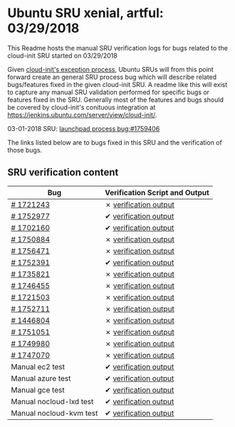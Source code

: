 Ubuntu SRU xenial, artful: 03/29/2018
=====
This Readme hosts the manual SRU verification logs for bugs related to the cloud-init SRU started on 03/29/2018

Given [cloud-init's exception process](https://wiki.ubuntu.com/CloudinitUpdates), Ubuntu SRUs will from this point forward create an general SRU process bug which will describe related bugs/features fixed in the given cloud-init SRU. A readme like this will exist to capture any manual SRU validation performed for specific bugs or features fixed in the SRU. Generally most of the features and bugs should be covered by cloud-init's conituous integration at https://jenkins.ubuntu.com/server/view/cloud-init/.


03-01-2018 SRU: [launchpad process bug:#1759406](https://pad.lv/1759406)


The links listed below are to bugs fixed in this SRU and the verification of those bugs.

## SRU verification content
| Bug | Verification Script and Output |
| -------- |  -------- |
| [# 1721243](http://pad.lv/1721243) | ✗ [verification output](../bugs/lp-1721243.txt) |
| [# 1752977](http://pad.lv/1752977) | ✔ [verification output](../bugs/lp-1752977.txt) |
| [# 1702160](http://pad.lv/1702160) | ✔ [verification output](../bugs/lp-1702160.txt) |
| [# 1750884](http://pad.lv/1750884) | ✗ [verification output](../bugs/lp-1750884.txt) |
| [# 1756471](http://pad.lv/1756471) | ✗ [verification output](../bugs/lp-1756471.txt) |
| [# 1752391](http://pad.lv/1752391) | ✔ [verification output](../bugs/lp-1752391.txt) |
| [# 1735821](http://pad.lv/1735821) | ✗ [verification output](../bugs/lp-1735821.txt) |
| [# 1746455](http://pad.lv/1746455) | ✗ [verification output](../bugs/lp-1746455.txt) |
| [# 1721503](http://pad.lv/1721503) | ✗ [verification output](../bugs/lp-1721503.txt) |
| [# 1752711](http://pad.lv/1752711) | ✗ [verification output](../bugs/lp-1752711.txt) |
| [# 1446804](http://pad.lv/1446804) | ✗ [verification output](../bugs/lp-1446804.txt) |
| [# 1751051](http://pad.lv/1751051) | ✗ [verification output](../bugs/lp-1751051.txt) |
| [# 1749980](http://pad.lv/1749980) | ✗ [verification output](../bugs/lp-1749980.txt) |
| [# 1747070](http://pad.lv/1747070) | ✗ [verification output](../bugs/lp-1747070.txt) |
| Manual ec2 test | ✔ [verification output](../manual/ec2-sru-18.2.4.txt) |
| Manual azure test | ✔ [verification output](../manual/azure-sru-18.2.4.txt) |
| Manual gce test | ✔ [verification output](../manual/gce-sru-18.2.4.txt) |
| Manual nocloud-lxd test | ✔ [verification output](../manual/nocloud-lxd-18.2.4.txt) |
| Manual nocloud-kvm test | ✔ [verification output](../manual/nocloud-kvm-18.2.4.txt) |
